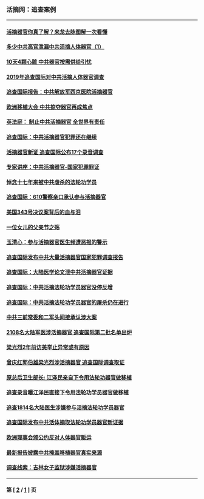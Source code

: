 ### 活摘网：追查案例
---
#### [活摘器官你真了解？来龙去脉图解一次看懂](../../pages/nf5880/n13013820.md?06280430) 
#### [多少中共高官泄漏中共活摘人体器官（1）](../../pages/nf5880/n12671234.md?06280430) 
#### [10天4颗心脏 中共器官按需供给引忧](../../pages/nf5880/n12326366.md?06280430) 
#### [2019年追查国际对中共活摘人体器官调查](../../pages/nf5880/n11917733.md?06280430) 
#### [追查国际报告：中共解放军西京医院活摘器官](../../pages/nf5880/n11838359.md?06280430) 
#### [欧洲移植大会 中共掠夺器官再成焦点](../../pages/nf5880/n11538883.md?06280430) 
#### [英法庭： 制止中共活摘器官 全世界有责任](../../pages/nf5880/n11330691.md?06280430) 
#### [追查国际：中共活摘器官犯罪还在继续](../../pages/nf5880/n11218301.md?06280430) 
#### [活摘器官新证 追查国际公布17个录音调查](../../pages/nf5880/n10897744.md?06280430) 
#### [专家讲座：中共活摘器官-国家犯罪罪证](../../pages/nf5880/n8828153.md?06280430) 
#### [悼念十七年来被中共虐杀的法轮功学员](../../pages/nf5880/n8124823.md?06280430) 
#### [追查国际：610警察亲口承认参与活摘器官](../../pages/nf5880/n8109067.md?06280430) 
#### [美国343号决议案背后的血与泪](../../pages/nf5880/n8020684.md?06280430) 
#### [一位女儿的父亲节之殇](../../pages/nf5880/n8014122.md?06280430) 
#### [玉清心：参与活摘器官医生频遭恶报的警示](../../pages/nf5880/n4637546.md?06280430) 
#### [追查国际发布中共大量活摘器官国家犯罪调查报告](../../pages/nf5880/n4613428.md?06280430) 
#### [追查国际：大陆医学论文泄中共活摘器官证据](../../pages/nf5880/n4608794.md?06280430) 
#### [追查国际：中共活摘法轮功学员器官没停反增](../../pages/nf5880/n4584075.md?06280430) 
#### [追查国际：中共活摘法轮功学员器官的屠杀仍在进行](../../pages/nf5880/n4299154.md?06280430) 
#### [中共三前常委和二军头间接承认涉大案](../../pages/nf5880/n4286244.md?06280430) 
#### [2108名大陆军医涉活摘器官 追查国际第二批名单出炉](../../pages/nf5880/n4284769.md?06280430) 
#### [梁光烈2年前访美举止异常或有原因](../../pages/nf5880/n4279686.md?06280430) 
#### [曾庆红郭伯雄梁光烈涉活摘器官 追查国际调查取证](../../pages/nf5880/n4278462.md?06280430) 
#### [原总后卫生部长: 江泽民亲自下令用法轮功器官做移植](../../pages/nf5880/n4263864.md?06280430) 
#### [追查录音曝江泽民直接下令用法轮功学员器官做移植](../../pages/nf5880/n4261268.md?06280430) 
#### [追查1814名大陆医生涉嫌参与活摘法轮功学员器官](../../pages/nf5880/n4259055.md?06280430) 
#### [追查国际发布中共活体摘取法轮功学员器官新证据](../../pages/nf5880/n4258255.md?06280430) 
#### [欧洲理事会颁公约反对人体器官贩运](../../pages/nf5880/n4206955.md?06280430) 
#### [最新报告披露中共掩盖移植器官真实来源](../../pages/nf5880/n4140084.md?06280430) 
#### [调查线索：吉林女子监狱涉嫌活摘器官](../../pages/nf5880/n4044366.md?06280430) 

---
#### 第 [ [2](./2.md?06280430) / [1](./1.md?06280430) ] 页

